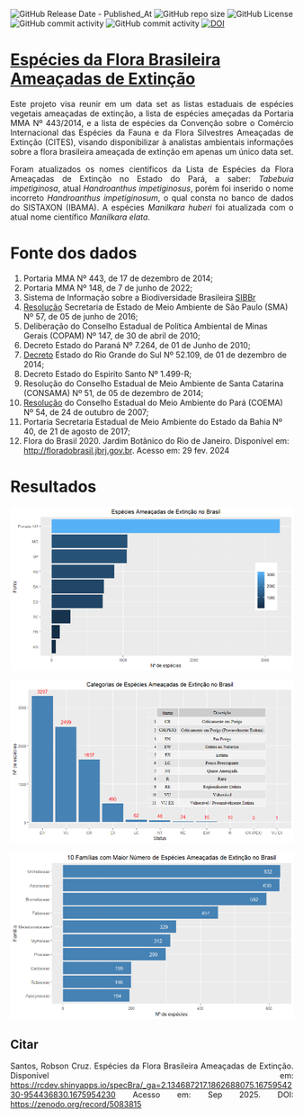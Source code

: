 ![GitHub Release Date - Published_At](https://img.shields.io/github/release-date/rcDeveloping/endangeredBrazilianPlantSpecies?label=Release%20Date)
![GitHub repo size](https://img.shields.io/github/repo-size/rcDeveloping/endangeredBrazilianPlantSpecies?label=Repo%20Size)
![GitHub License](https://img.shields.io/github/license/rcDeveloping/endangeredBrazilianPlantSpecies?label=License)
![GitHub commit activity](https://img.shields.io/github/commit-activity/t/rcDeveloping/endangeredBrazilianPlantSpecies?label=Commit)
![GitHub commit activity](https://img.shields.io/github/commit-activity/y/rcDeveloping/endangeredBrazilianPlantSpecies?label=Commit%20Activity)
[![DOI](https://zenodo.org/badge/297323648.svg)](https://zenodo.org/records/5083815)

<h1 align="left"><a href="https://rcdev.shinyapps.io/specBra/" target="_blank">Espécies da Flora Brasileira Ameaçadas de Extinção</a></h1>
<p align="justify">Este projeto visa reunir em um data set as listas estaduais de espécies vegetais ameaçadas de extinção, a lista de espécies ameçadas da Portaria MMA Nº 443/2014, e a lista de espécies da Convenção sobre o Comércio Internacional das Espécies da Fauna e da Flora Silvestres Ameaçadas de Extinção (CITES), visando disponibilizar à analistas ambientais informações sobre a flora brasileira ameaçada de extinção em apenas um único data set.</p>
<p align="justify">Foram atualizados os nomes científicos da Lista de Espécies da Flora Ameaçadas de Extinção no Estado do Pará, a saber: <i>Tabebuia impetiginosa</i>, atual <i>Handroanthus impetiginosus</i>, porém foi inserido o nome incorreto <i>Handroanthus impetiginosum</i>, o qual consta no banco de dados do SISTAXON (IBAMA). A espécies <i>Manilkara huberi</i> foi atualizada com o atual nome científico <i>Manilkara elata</i>.</p>

# Fonte dos dados
1. Portaria MMA Nº 443, de 17 de dezembro de 2014;
2. Portaria MMA Nº 148, de 7 de junho de 2022;
3. Sistema de Informação sobre a Biodiversidade Brasileira <a href="https://sibbr.gov.br/" target="_blank">SIBBr</a>
4. <a href="https://www.al.sp.gov.br/repositorio/legislacao/decreto/2018/decreto-63853-27.11.2018.html" target="_blank">Resolução</a> Secretaria de Estado de Meio Ambiente de São Paulo (SMA) Nº 57, de 05 de junho de 2016;
5. Deliberação do Conselho Estadual de Política Ambiental de Minas Gerais (COPAM) Nº 147, de 30 de abril de 2010;
6. Decreto Estado do Paraná Nº 7.264, de 01 de Junho de 2010;
7. <a href="http://www.mcn.fzb.rs.gov.br/conteudo/4816/?Homologada_a_nova_Lista_da_Flora_Ga%C3%BAcha_Amea%C3%A7ada_de_Extin%C3%A7%C3%A3o" target="_blank">Decreto</a> Estado do Rio Grande do Sul Nº 52.109, de 01 de dezembro de 2014;
8. Decreto Estado do Espirito Santo Nº 1.499-R;
9. Resolução do Conselho Estadual de Meio Ambiente de Santa Catarina (CONSAMA) Nº 51, de 05 de dezembro de 2014;
10. <a href="https://www.semas.pa.gov.br/anexos_legislacao/Anexo_resolucao_054%20coema.pdf" target="_blank">Resolução</a> do Conselho Estadual do Meio Ambiente do Pará (COEMA) Nº 54, de 24 de outubro de 2007;
11. Portaria Secretaria Estadual de Meio Ambiente do Estado da Bahia Nº 40, de 21 de agosto de 2017;
12. Flora do Brasil 2020. Jardim Botânico do Rio de Janeiro. Disponível em: <a href="<http://floradobrasil.jbrj.gov.br" target="_blank">http://floradobrasil.jbrj.gov.br</a>. Acesso em: 29 fev. 2024 

# Resultados
<p align="center">
  <img src="https://github.com/rcflorestal/endangeredBrazilianPlantSpecies/blob/main/output/SpeciesBySourceList.png">
</p>

<p align="center">
  <img src="https://github.com/rcflorestal/endangeredBrazilianPlantSpecies/blob/main/output/statusSource.png">
</p>

<p align="center">
  <img src="https://github.com/rcflorestal/endangeredBrazilianPlantSpecies/blob/main/output/family.png">
</p>

## Citar
<p align="justify">Santos, Robson Cruz. Espécies da Flora Brasileira Ameaçadas de Extinção. Disponível em: <a href="https://rcdev.shinyapps.io/specBra/_ga=2.134687217.1862688075.1675954230-954436830.1675954230">https://rcdev.shinyapps.io/specBra/_ga=2.134687217.1862688075.1675954230-954436830.1675954230</a>
Acesso em: Sep 2025. DOI: <a href="https://zenodo.org/record/5083815" target="_blank">https://zenodo.org/record/5083815</a></p>
